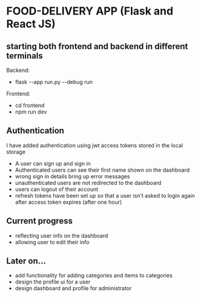 # FOOD-DELIVERY APP (Flask and React JS)
## starting both frontend and backend in different terminals
Backend:
- flask --app run.py --debug run

Frontend:
- cd frontend
- npm run dev

## Authentication
I have added authentication using jwt access tokens stored in the local storage
- A user can sign up and sign in 
- Authenticated users can see their first name shown on the dashboard
- wrong sign in details bring up error messages
- unauthenticated users are not redirected to the dashboard
- users can logout of their account
- refresh tokens have been set up so that a user isn't asked to login again after access token expires (after one hour)

## Current progress
- reflecting user info on the dashboard
- allowing user to edit their info

## Later on...
- add functionality for adding categories and items to categories
- design the profile ui for a user
- design dashboard and profile for administrator
